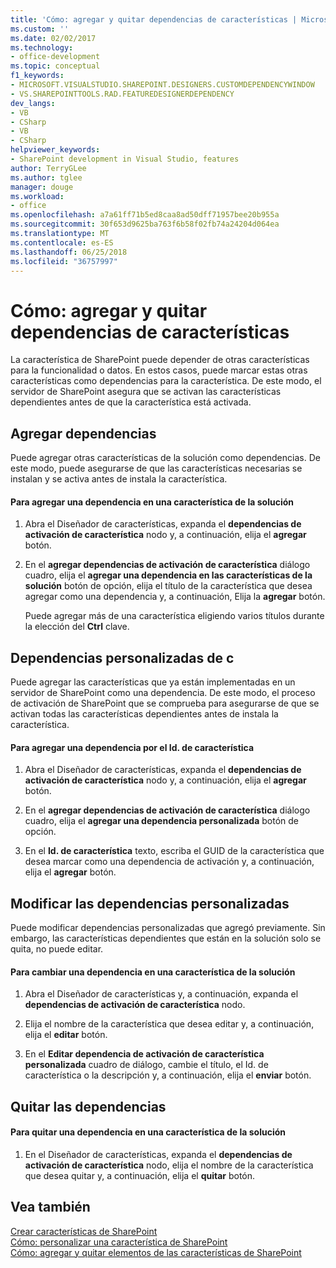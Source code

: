 ```yaml
---
title: 'Cómo: agregar y quitar dependencias de características | Microsoft Docs'
ms.custom: ''
ms.date: 02/02/2017
ms.technology:
- office-development
ms.topic: conceptual
f1_keywords:
- MICROSOFT.VISUALSTUDIO.SHAREPOINT.DESIGNERS.CUSTOMDEPENDENCYWINDOW
- VS.SHAREPOINTTOOLS.RAD.FEATUREDESIGNERDEPENDENCY
dev_langs:
- VB
- CSharp
- VB
- CSharp
helpviewer_keywords:
- SharePoint development in Visual Studio, features
author: TerryGLee
ms.author: tglee
manager: douge
ms.workload:
- office
ms.openlocfilehash: a7a61ff71b5ed8caa8ad50dff71957bee20b955a
ms.sourcegitcommit: 30f653d9625ba763f6b58f02fb74a24204d064ea
ms.translationtype: MT
ms.contentlocale: es-ES
ms.lasthandoff: 06/25/2018
ms.locfileid: "36757997"
---
```

# <a name="how-to-add-and-remove-feature-dependencies"></a>Cómo: agregar y quitar dependencias de características
  La característica de SharePoint puede depender de otras características para la funcionalidad o datos. En estos casos, puede marcar estas otras características como dependencias para la característica. De este modo, el servidor de SharePoint asegura que se activan las características dependientes antes de que la característica está activada.  
  
## <a name="add-dependencies"></a>Agregar dependencias  
 Puede agregar otras características de la solución como dependencias. De este modo, puede asegurarse de que las características necesarias se instalan y se activa antes de instala la característica.  
  
#### <a name="to-add-a-dependency-on-a-feature-in-the-solution"></a>Para agregar una dependencia en una característica de la solución
  
1.  Abra el Diseñador de características, expanda el **dependencias de activación de característica** nodo y, a continuación, elija el **agregar** botón.  
  
2.  En el **agregar dependencias de activación de característica** diálogo cuadro, elija el **agregar una dependencia en las características de la solución** botón de opción, elija el título de la característica que desea agregar como una dependencia y, a continuación, Elija la **agregar** botón.  
  
     Puede agregar más de una característica eligiendo varios títulos durante la elección del **Ctrl** clave.  
  
## <a name="addi-custom-dependencies"></a>Dependencias personalizadas de c  
 Puede agregar las características que ya están implementadas en un servidor de SharePoint como una dependencia. De este modo, el proceso de activación de SharePoint que se comprueba para asegurarse de que se activan todas las características dependientes antes de instala la característica.  
  
#### <a name="to-add-a-dependency-by-the-feature-id"></a>Para agregar una dependencia por el Id. de característica
  
1.  Abra el Diseñador de características, expanda el **dependencias de activación de característica** nodo y, a continuación, elija el **agregar** botón.  
  
2.  En el **agregar dependencias de activación de característica** diálogo cuadro, elija el **agregar una dependencia personalizada** botón de opción.  
  
3.  En el **Id. de característica** texto, escriba el GUID de la característica que desea marcar como una dependencia de activación y, a continuación, elija el **agregar** botón.  
  
## <a name="edit-custom-dependencies"></a>Modificar las dependencias personalizadas  
 Puede modificar dependencias personalizadas que agregó previamente. Sin embargo, las características dependientes que están en la solución solo se quita, no puede editar.  
  
#### <a name="to-change-a-dependency-on-a-feature-in-the-solution"></a>Para cambiar una dependencia en una característica de la solución
  
1.  Abra el Diseñador de características y, a continuación, expanda el **dependencias de activación de característica** nodo.  
  
2.  Elija el nombre de la característica que desea editar y, a continuación, elija el **editar** botón.  
  
3.  En el **Editar dependencia de activación de característica personalizada** cuadro de diálogo, cambie el título, el Id. de característica o la descripción y, a continuación, elija el **enviar** botón.  
  
## <a name="remove-dependencies"></a>Quitar las dependencias  
  
#### <a name="to-remove-a-dependency-on-a-feature-in-the-solution"></a>Para quitar una dependencia en una característica de la solución
  
1.  En el Diseñador de características, expanda el **dependencias de activación de característica** nodo, elija el nombre de la característica que desea quitar y, a continuación, elija el **quitar** botón.  
  
## <a name="see-also"></a>Vea también
 [Crear características de SharePoint](../sharepoint/creating-sharepoint-features.md)   
 [Cómo: personalizar una característica de SharePoint](../sharepoint/how-to-customize-a-sharepoint-feature.md)   
 [Cómo: agregar y quitar elementos de las características de SharePoint](../sharepoint/how-to-add-and-remove-items-to-sharepoint-features.md)  
  
